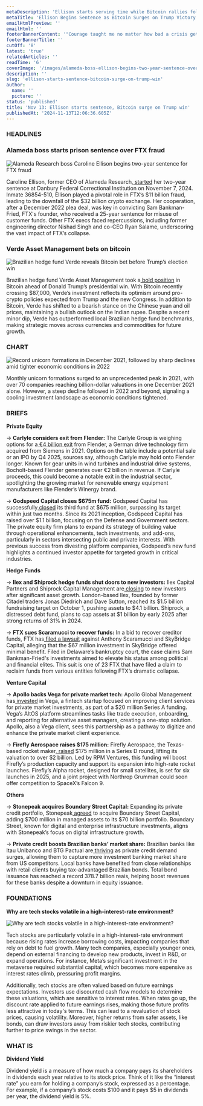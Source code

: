 ```yaml
---
metaDescription: 'Ellison starts serving time while Bitcoin rallies following Trump’s election win.'
metaTitle: 'Ellison Begins Sentence as Bitcoin Surges on Trump Victory'
emailHtmlPreview: ''
emailHtml: ''
footerBannerContent: '"Courage taught me no matter how bad a crisis gets ... any sound investment will eventually pay off." — Carlos Slim Helu'
footerBannerTitle: ''
cutOff: '8'
latest: 'true'
relatedArticles: ''
readTime: '6'
coverImage: '/images/alameda-boss-ellison-begins-two-year-sentence-over-ftx-fraud-gwNj.webp'
description: ''
slug: 'ellison-starts-sentence-bitcoin-surge-on-trump-win'
author:
  name: ''
  picture: ''
status: 'published'
title: 'Nov 13: Ellison starts sentence, Bitcoin surge on Trump win'
publishedAt: '2024-11-13T12:06:36.605Z'
---
```


### HEADLINES

### Alameda boss starts prison sentence over FTX fraud

![Alameda Research boss Caroline Ellison begins two-year sentence for FTX fraud](/images/alameda-boss-ellison-begins-two-year-sentence-over-ftx-fraud-QyND.webp)

Caroline Ellison, former CEO of Alameda Research,[ started](https://www.hedgeweek.com/alameda-boss-ellison-begins-two-year-sentence-over-ftx-fraud/) her two-year sentence at Danbury Federal Correctional Institution on November 7, 2024. Inmate 36854-510, Ellison played a pivotal role in FTX’s $11 billion fraud, leading to the downfall of the $32 billion crypto exchange. Her cooperation, after a December 2022 plea deal, was key in convicting Sam Bankman-Fried, FTX's founder, who received a 25-year sentence for misuse of customer funds. Other FTX execs faced repercussions, including former engineering director Nishad Singh and co-CEO Ryan Salame, underscoring the vast impact of FTX’s collapse.

### Verde Asset Management bets on bitcoin

![Brazilian hedge fund Verde reveals Bitcoin bet before Trump’s election win](/images/brazilian-hedge-fund-verde-says-it-made-bitcoin-bet-before-trump-win-c3Mj.webp)

Brazilian hedge fund Verde Asset Management took a[ bold position](https://www.bnnbloomberg.ca/investing/2024/11/11/brazilian-hedge-fund-verde-says-it-made-bitcoin-bet-before-trump-win/) in Bitcoin ahead of Donald Trump’s presidential win. With Bitcoin recently crossing $87,000, Verde’s investment reflects its optimism around pro-crypto policies expected from Trump and the new Congress. In addition to Bitcoin, Verde has shifted to a bearish stance on the Chinese yuan and oil prices, maintaining a bullish outlook on the Indian rupee. Despite a recent minor dip, Verde has outperformed local Brazilian hedge fund benchmarks, making strategic moves across currencies and commodities for future growth.

### CHART

![Record unicorn formations in December 2021, followed by sharp declines amid tighter economic conditions in 2022](/images/unicorn-creation-drop-Q4Nj.webp)

Monthly unicorn formations surged to an unprecedented peak in 2021, with over 70 companies reaching billion-dollar valuations in one December 2021 alone. However, a steep decline followed in 2022 and beyond, signaling a cooling investment landscape as economic conditions tightened.

### BRIEFS

**Private Equity**

→ **Carlyle considers exit from Flender:** The Carlyle Group is weighing options for a[ €4 billion exit](https://www.bnnbloomberg.ca/investing/commodities/2024/11/12/carlyle-explores-4-billion-exit-for-germanys-flender-sources-say/) from Flender, a German drive technology firm acquired from Siemens in 2021. Options on the table include a potential sale or an IPO by Q4 2025, sources say, although Carlyle may hold onto Flender longer. Known for gear units in wind turbines and industrial drive systems, Bocholt-based Flender generates over €2 billion in revenue. If Carlyle proceeds, this could become a notable exit in the industrial sector, spotlighting the growing market for renewable energy equipment manufacturers like Flender’s Winergy brand.

→ **Godspeed Capital closes $675m fund:** Godspeed Capital has successfully[ closed](https://www.privateequitywire.co.uk/godspeed-capital-closes-oversubscribed-fund-iii-at-675m-hard-cap/) its third fund at $675 million, surpassing its target within just two months. Since its 2021 inception, Godspeed Capital has raised over $1.1 billion, focusing on the Defense and Government sectors. The private equity firm plans to expand its strategy of building value through operational enhancements, tech investments, and add-ons, particularly in sectors intersecting public and private interests. With previous success from divesting platform companies, Godspeed’s new fund highlights a continued investor appetite for targeted growth in critical industries.

**Hedge Funds**

→ **Ilex and Shiprock hedge funds shut doors to new investors:** Ilex Capital Partners and Shiprock Capital Management are[ closing](https://www.bnnbloomberg.ca/investing/2024/11/12/hedge-funds-ilex-shiprock-join-peers-closing-doors-to-new-cash/#:~:text=Based%20on%20expected%20inflows%20and,2023%2C%20the%20investor%20letter%20showed.) to new investors after significant asset growth. London-based Ilex, founded by former Citadel traders Jonas Diedrich and Dave Sutton, reached its $1.5 billion fundraising target on October 1, pushing assets to $4.1 billion. Shiprock, a distressed debt fund, plans to cap assets at $1 billion by early 2025 after strong returns of 31% in 2024.

→ **FTX sues Scaramucci to recover funds:** In a bid to recover creditor funds, FTX has[ filed a lawsuit](https://www.hedgeweek.com/ftx-sues-scaramucci-and-skybridge-capital-in-bid-to-recover-creditor-funds/) against Anthony Scaramucci and SkyBridge Capital, alleging that the $67 million investment in SkyBridge offered minimal benefit. Filed in Delaware’s bankruptcy court, the case claims Sam Bankman-Fried's investments aimed to elevate his status among political and financial elites. This suit is one of 23 FTX that have filed a claim to reclaim funds from various entities following FTX’s dramatic collapse.

**Venture Capital**

→ **Apollo backs Vega for private market tech:** Apollo Global Management has[ invested](https://www.bnnbloomberg.ca/business/2024/11/12/apollo-invests-in-fintech-to-boost-service-for-private-offerings/) in Vega, a fintech startup focused on improving client services for private market investments, as part of a $20 million Series A funding. Vega’s AltOS platform streamlines tasks like trade execution, onboarding, and reporting for alternative asset managers, creating a one-stop solution. Apollo, also a Vega client, sees this partnership as a pathway to digitize and enhance the private market client experience.

→ **Firefly Aerospace raises $175 million:** Firefly Aerospace, the Texas-based rocket maker,[ raised](https://www.bnnbloomberg.ca/business/company-news/2024/11/12/firefly-aerospace-raises-175-million-in-latest-funding-round/) $175 million in a Series D round, lifting its valuation to over $2 billion. Led by RPM Ventures, this funding will boost Firefly’s production capacity and support its expansion into high-rate rocket launches. Firefly’s Alpha rocket, designed for small satellites, is set for six launches in 2025, and a joint project with Northrop Grumman could soon offer competition to SpaceX’s Falcon 9.

**Others**

→ **Stonepeak acquires Boundary Street Capital:** Expanding its private credit portfolio, Stonepeak[ agreed](https://www.bnnbloomberg.ca/business/company-news/2024/11/12/stonepeak-agrees-to-buy-private-credit-investment-firm-boundary-street/) to acquire Boundary Street Capital, adding $700 million in managed assets to its $70 billion portfolio. Boundary Street, known for digital and enterprise infrastructure investments, aligns with Stonepeak’s focus on digital infrastructure growth.

→ **Private credit boosts Brazilian banks’ market share:** Brazilian banks like Itau Unibanco and BTG Pactual are[ thriving](https://www.bnnbloomberg.ca/business/2024/11/12/private-credit-lifts-brazil-lenders-investment-banking-fortunes/) as private credit demand surges, allowing them to capture more investment banking market share from US competitors. Local banks have benefited from close relationships with retail clients buying tax-advantaged Brazilian bonds. Total bond issuance has reached a record 378.7 billion reais, helping boost revenues for these banks despite a downturn in equity issuance.

### FOUNDATIONS

**Why are tech stocks volatile in a high-interest-rate environment?**

![Why are tech stocks volatile in a high-interest-rate environment?](/images/why-are-tech-stocks-volatile-in-a-high-interest-rate-environment_-E1OD.webp)

Tech stocks are particularly volatile in a high-interest-rate environment because rising rates increase borrowing costs, impacting companies that rely on debt to fuel growth. Many tech companies, especially younger ones, depend on external financing to develop new products, invest in R&D, or expand operations. For instance, Meta’s significant investment in the metaverse required substantial capital, which becomes more expensive as interest rates climb, pressuring profit margins.

Additionally, tech stocks are often valued based on future earnings expectations. Investors use discounted cash flow models to determine these valuations, which are sensitive to interest rates. When rates go up, the discount rate applied to future earnings rises, making those future profits less attractive in today's terms. This can lead to a revaluation of stock prices, causing volatility. Moreover, higher returns from safer assets, like bonds, can draw investors away from riskier tech stocks, contributing further to price swings in the sector.

### WHAT IS

**Dividend Yield**

Dividend yield is a measure of how much a company pays its shareholders in dividends each year relative to its stock price. Think of it like the “interest rate” you earn for holding a company’s stock, expressed as a percentage. For example, if a company’s stock costs $100 and it pays $5 in dividends per year, the dividend yield is 5%.